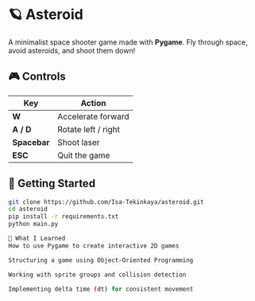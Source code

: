 # 🪐 Asteroid

A minimalist space shooter game made with **Pygame**. Fly through space, avoid asteroids, and shoot them down!

## 🎮 Controls

| Key         | Action                 |
|-------------|------------------------|
| **W**         | Accelerate forward      |
| **A / D**     | Rotate left / right     |
| **Spacebar**  | Shoot laser             |
| **ESC**       | Quit the game           |

## 🚀 Getting Started

```bash
git clone https://github.com/Isa-Tekinkaya/asteroid.git
cd asteroid
pip install -r requirements.txt
python main.py

📘 What I Learned
How to use Pygame to create interactive 2D games

Structuring a game using Object-Oriented Programming

Working with sprite groups and collision detection

Implementing delta time (dt) for consistent movement

